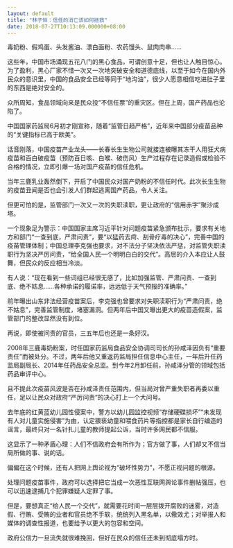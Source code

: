 ```yaml
---
layout: default
title: "林子恒：信任的消亡该如何拯救"
date: 2018-07-27T10:13:09.000000+08:00
---
```


 毒奶粉、假鸡蛋、头发酱油、漂白面粉、农药馒头、鼠肉肉串……

这些年，中国市场涌现五花八门的黑心食品，可谓创意十足，但也让人触目惊心。为了盈利，黑心厂家不惜一次又一次地突破安全和道德底线，以至于如今在国内外民众的意识里，中国的食品安全已经等同于“地沟油”，很少人愿意相信吃进肚子里的东西是绝对安全的。

众所周知，食品领域向来是民众投“不信任票”的重灾区。但在上周，国产药品也沦陷了。

中国国家药监局6月初才刚宣称，随着“监管日趋严格”，近年来中国部分疫苗品种的“关键指标已高于欧美”。

话音刚落，中国疫苗产业龙头——长春长生生物公司就接连被曝其冻干人用狂犬病疫苗和百白破疫苗（预防百日咳、白喉、破伤风）生产过程存在记录造假或检验不合格的情况，立即引爆一场对国产疫苗的信任危机。

当年三鹿乳业轰然倒下，开启了中国民众对国产奶粉的不信任时代。此次长生生物的疫苗丑闻是否也会引发人们群起逃离国产药品，令人关注。

但更可怕的是，监管部门一次又一次的失职渎职，更让政府的“信用赤字”聚沙成塔。

一个现象足为警示：中国国家主席习近平针对问题疫苗紧急颁布批示，要求有关地方和部门“一查到底，严肃问责”，要“以猛药去疴、刮骨疗毒的决心”，完善中国的疫苗管理体制；中国总理李克强也要求，对不法分子坚决依法严惩，对监管失职渎职行为坚决严厉问责，“给全国人民一个明明白白的交代”。高层的介入本应让人鼓舞，但民众的反应相当冷淡。

有人说：“现在看到一些词组已经很无感了，比如加强监管、严肃问责、一查到底、绝不姑息……各种承诺的履诺率，远远低于天气预报的准确率。”

前年曝出山东非法经营疫苗案后，李克强也曾要求对失职渎职行为“严肃问责，绝不姑息”，完善监管制度，堵塞漏洞。但两年后中国又曝出更大的疫苗造假案，监管部门的整改显然没有到位。

再说，即使被问责的官员，三五年后也还是一条好汉。

2008年三鹿毒奶粉案，时任国家药监局食品安全协调司司长的孙咸泽因负有“重要责任”而被处分。不过，两年后他又重返药监局担任信息中心主任，一年后升任药监局副局长、2014年任药品安全总监。到今年2月卸任前，孙咸泽分管的领域包括药品审评中心。

且不提此次疫苗风波是否在孙咸泽责任范围内，但当局对曾严重失职者再委以重任，足以让民众对政府“严厉问责”的决心打上一个大问号。

去年底的红黄蓝幼儿园性侵案中，警方以幼儿园监控视频“存储硬碟损坏”“未发现有人对儿童实施侵害”为由，认定猥亵幼童和喂食药片等指控都是家长自行编造的谣言，最终只对一名针扎儿童的教师提起公诉，当时许多网民都不信服。

这显示了一种矛盾心理：人们不信政府会有所作为；官方做了事，人们却又不信当局所做的事、说的话。

偏偏在这个时候，还有人把网上舆论视为“破坏性势力”，不愿正视问题的根源。

处理问题疫苗事件，政府可以选择把它当成一次恶性互联网舆论事件删帖强压，也可以迅速逮捕几个犯罪嫌疑人定罪了事。

但是，要想真正“给人民一个交代”，就需要花时间一层层拨开腐败的迷雾，对造假、行贿、受贿的业者和官员绝不手软，统统列入黑名单，以儆效尤；对举报人和媒体的调查性报道，也要给予以更大的包容和空间。

政府公信力一旦流失就很难挽回，但好在民众的信任还未到彻底塌方时。

